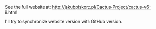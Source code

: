 See the full website at:
http://jakubpiskorz.pl/Cactus-Project/cactus-v6-ii.html

I'll try to synchronize website version with GitHub version.
